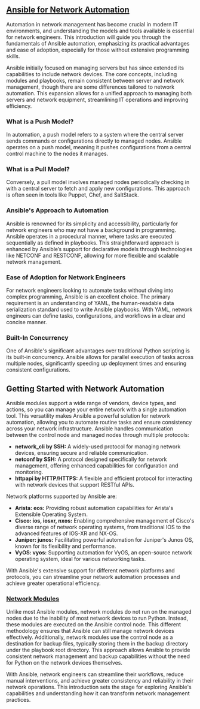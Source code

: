 ## [Ansible for Network Automation](https://docs.ansible.com/ansible/2.9/network/index.html)

Automation in network management has become crucial in modern IT environments, and understanding the models and tools available is essential for network engineers. This introduction will guide you through the fundamentals of Ansible automation, emphasizing its practical advantages and ease of adoption, especially for those without extensive programming skills.

Ansible initially focused on managing servers but has since extended its capabilities to include network devices. The core concepts, including modules and playbooks, remain consistent between server and network management, though there are some differences tailored to network automation. This expansion allows for a unified approach to managing both servers and network equipment, streamlining IT operations and improving efficiency.

### What is a Push Model?

In automation, a push model refers to a system where the central server sends commands or configurations directly to managed nodes. Ansible operates on a push model, meaning it pushes configurations from a central control machine to the nodes it manages.

### What is a Pull Model?

Conversely, a pull model involves managed nodes periodically checking in with a central server to fetch and apply new configurations. This approach is often seen in tools like Puppet, Chef, and SaltStack.

### Ansible's Approach to Automation

Ansible is renowned for its simplicity and accessibility, particularly for network engineers who may not have a background in programming. Ansible operates in a procedural manner, where tasks are executed sequentially as defined in playbooks. This straightforward approach is enhanced by Ansible’s support for declarative models through technologies like NETCONF and RESTCONF, allowing for more flexible and scalable network management.

### Ease of Adoption for Network Engineers

For network engineers looking to automate tasks without diving into complex programming, Ansible is an excellent choice. The primary requirement is an understanding of YAML, the human-readable data serialization standard used to write Ansible playbooks. With YAML, network engineers can define tasks, configurations, and workflows in a clear and concise manner.

### Built-In Concurrency

One of Ansible's significant advantages over traditional Python scripting is its built-in concurrency. Ansible allows for parallel execution of tasks across multiple nodes, significantly speeding up deployment times and ensuring consistent configurations.

## Getting Started with Network Automation

Ansible modules support a wide range of vendors, device types, and actions, so you can manage your entire network with a single automation tool. This versatility makes Ansible a powerful solution for network automation, allowing you to automate routine tasks and ensure consistency across your network infrastructure. Ansible handles communication between the control node and managed nodes through multiple protocols:

* **network_cli by SSH:** A widely-used protocol for managing network devices, ensuring secure and reliable communication.
* **netconf by SSH:** A protocol designed specifically for network management, offering enhanced capabilities for configuration and monitoring.
* **httpapi by HTTP/HTTPS:** A flexible and efficient protocol for interacting with network devices that support RESTful APIs.

Network platforms supported by Ansible are:

* **Arista: eos:** Providing robust automation capabilities for Arista's Extensible Operating System.
* **Cisco: ios, iosxr, nxos:** Enabling comprehensive management of Cisco's diverse range of network operating systems, from traditional IOS to the advanced features of IOS-XR and NX-OS.
* **Juniper: junos:** Facilitating powerful automation for Juniper's Junos OS, known for its flexibility and performance.
* **VyOS: vyos:** Supporting automation for VyOS, an open-source network operating system, ideal for various networking tasks.

With Ansible's extensive support for different network platforms and protocols, you can streamline your network automation processes and achieve greater operational efficiency.

### [Network Modules](https://docs.ansible.com/ansible/2.9/network/getting_started/network_differences.html#how-network-automation-is-different)

Unlike most Ansible modules, network modules do not run on the managed nodes due to the inability of most network devices to run Python. Instead, these modules are executed on the Ansible control node. This different methodology ensures that Ansible can still manage network devices effectively. Additionally, network modules use the control node as a destination for backup files, typically storing them in the backup directory under the playbook root directory. This approach allows Ansible to provide consistent network management and backup capabilities without the need for Python on the network devices themselves.

With Ansible, network engineers can streamline their workflows, reduce manual interventions, and achieve greater consistency and reliability in their network operations. This introduction sets the stage for exploring Ansible's capabilities and understanding how it can transform network management practices.
